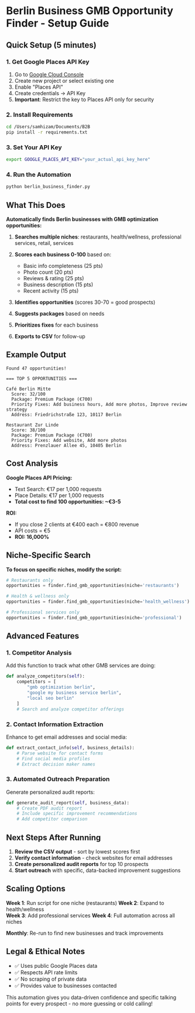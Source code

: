 # Berlin Business GMB Opportunity Finder - Setup Guide

## Quick Setup (5 minutes)

### 1. Get Google Places API Key
1. Go to [Google Cloud Console](https://console.cloud.google.com/)
2. Create new project or select existing one
3. Enable "Places API"
4. Create credentials → API Key
5. **Important**: Restrict the key to Places API only for security

### 2. Install Requirements
```bash
cd /Users/samhizam/Documents/B2B
pip install -r requirements.txt
```

### 3. Set Your API Key
```bash
export GOOGLE_PLACES_API_KEY="your_actual_api_key_here"
```

### 4. Run the Automation
```bash
python berlin_business_finder.py
```

## What This Does

**Automatically finds Berlin businesses with GMB optimization opportunities:**

1. **Searches multiple niches**: restaurants, health/wellness, professional services, retail, services
2. **Scores each business 0-100** based on:
   - Basic info completeness (25 pts)
   - Photo count (20 pts) 
   - Reviews & rating (25 pts)
   - Business description (15 pts)
   - Recent activity (15 pts)

3. **Identifies opportunities** (scores 30-70 = good prospects)
4. **Suggests packages** based on needs
5. **Prioritizes fixes** for each business
6. **Exports to CSV** for follow-up

## Example Output

```
Found 47 opportunities!

=== TOP 5 OPPORTUNITIES ===

Café Berlin Mitte
  Score: 32/100
  Package: Premium Package (€700)
  Priority Fixes: Add business hours, Add more photos, Improve review strategy
  Address: Friedrichstraße 123, 10117 Berlin

Restaurant Zur Linde
  Score: 38/100  
  Package: Premium Package (€700)
  Priority Fixes: Add website, Add more photos
  Address: Prenzlauer Allee 45, 10405 Berlin
```

## Cost Analysis

**Google Places API Pricing:**
- Text Search: €17 per 1,000 requests
- Place Details: €17 per 1,000 requests
- **Total cost to find 100 opportunities: ~€3-5**

**ROI:**
- If you close 2 clients at €400 each = €800 revenue
- API costs = €5
- **ROI: 16,000%**

## Niche-Specific Search

**To focus on specific niches, modify the script:**

```python
# Restaurants only
opportunities = finder.find_gmb_opportunities(niche='restaurants')

# Health & wellness only  
opportunities = finder.find_gmb_opportunities(niche='health_wellness')

# Professional services only
opportunities = finder.find_gmb_opportunities(niche='professional')
```

## Advanced Features

### 1. Competitor Analysis
Add this function to track what other GMB services are doing:

```python
def analyze_competitors(self):
    competitors = [
        "gmb optimization berlin",
        "google my business service berlin", 
        "local seo berlin"
    ]
    # Search and analyze competitor offerings
```

### 2. Contact Information Extraction
Enhance to get email addresses and social media:

```python
def extract_contact_info(self, business_details):
    # Parse website for contact forms
    # Find social media profiles
    # Extract decision maker names
```

### 3. Automated Outreach Preparation
Generate personalized audit reports:

```python
def generate_audit_report(self, business_data):
    # Create PDF audit report
    # Include specific improvement recommendations
    # Add competitor comparison
```

## Next Steps After Running

1. **Review the CSV output** - sort by lowest scores first
2. **Verify contact information** - check websites for email addresses
3. **Create personalized audit reports** for top 10 prospects
4. **Start outreach** with specific, data-backed improvement suggestions

## Scaling Options

**Week 1**: Run script for one niche (restaurants)
**Week 2**: Expand to health/wellness  
**Week 3**: Add professional services
**Week 4**: Full automation across all niches

**Monthly**: Re-run to find new businesses and track improvements

## Legal & Ethical Notes

- ✅ Uses public Google Places data
- ✅ Respects API rate limits
- ✅ No scraping of private data
- ✅ Provides value to businesses contacted

This automation gives you data-driven confidence and specific talking points for every prospect - no more guessing or cold calling!